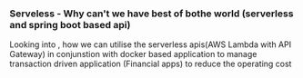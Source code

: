 ### Serveless -  Why can't we have best of bothe world (serverless and spring boot based api)

Looking into , how we can utilise the serverless apis(AWS Lambda with API Gateway)   in conjunstion with docker based application to manage transaction driven application (Financial apps) to reduce the operating cost
